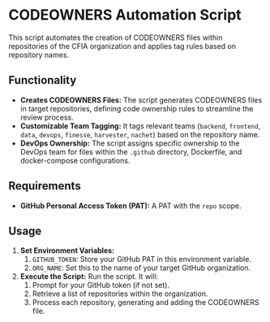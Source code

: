 # CODEOWNERS Automation Script

This script automates the creation of CODEOWNERS files within repositories of
the CFIA organization and applies tag rules based on repository names.

## Functionality

* **Creates CODEOWNERS Files:**  The script generates CODEOWNERS files in target
  repositories, defining code ownership rules to streamline the review process.
* **Customizable Team Tagging:** It tags relevant teams (`backend`, `frontend`,
  `data`, `devops`, `finesse`, `harvester`, `nachet`) based on the repository
  name.
* **DevOps Ownership:** The script assigns specific ownership to the DevOps team
  for files within the `.github` directory, Dockerfile, and docker-compose
  configurations.

## Requirements

* **GitHub Personal Access Token (PAT):** A PAT with the `repo` scope.

## Usage

1. **Set Environment Variables:**
    1. `GITHUB_TOKEN`:  Store your GitHub PAT in this environment variable.
    2. `ORG_NAME`: Set this to the name of your target GitHub organization.
2. **Execute the Script:** Run the script. It will:
    1. Prompt for your GitHub token (if not set).
    2. Retrieve a list of repositories within the organization.
    3. Process each repository, generating and adding the CODEOWNERS file.
